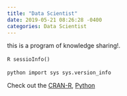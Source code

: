 ```yaml
---
title: "Data Scientist"
date: 2019-05-21 08:26:28 -0400
categories: Data Scientist
---
```

this is a program of knowledge sharing!. 

​```R
sessioInfo()
​```


​```python
import sys
sys.version_info
​```

Check out the [CRAN-R], [Python]

[CRAN-R]: https://cran.r-project.org
[Python]: https://www.python.org
